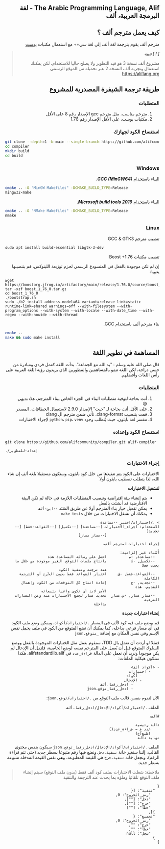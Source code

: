 <div dir=rtl>

The Arabic Programming Language, Alif - لغة البرمجة العربية، ألف
-----------------------------------------------------------

كيف يعمل مترجم ألف ؟
-------

مترجم ألف يقوم بترجمة لغة ألف إلى لغة سي++ مع استعمال مكتبات [بوست](https://boost.org)

> ***[ ! ] تنبيه***
>
> مشروع ألف نسخة 3 هو قيد التطوير ولا يصلح حاليا للاستخدام، لكن يمكنك استعمال وتجربة ألف النسخة 2 عبر تحميله من الموقع الرسمي https://aliflang.org

طريقة ترجمة الشيفرة المصدرية للمشروع
---------

### المتطلبات

1. مترجم مناسب، مثل مترجم gcc الإصدار رقم 8 على الأقل
2. مكتبات بوست، على الأقل الإصدار رقم 1.76

### استنساخ الكود لجهازك

<div dir=ltr>

```bash
git clone --depth=1 -b main --single-branch https://github.com/alifcommunity/compiler.git
cd compiler
mkdir build
cd build
```

</div>

### Windows

البناء باستخدام ___GCC (MinGW64)___.

<div dir=ltr>

```bash
cmake .. -G "MinGW Makefiles" -DCMAKE_BUILD_TYPE=Release
mingw32-make
```

</div>

البناء باستخدام ___Microsoft build tools 2019___.

<div dir=ltr>

```bash
cmake .. -G "NMake Makefiles" -DCMAKE_BUILD_TYPE=Release 
nmake
```

</div>

### Linux

تنصيب مترجم GCC & GTK3

<div dir=ltr>

```
sudo apt install build-essential libgtk-3-dev
```

</div>

تنصيب مكتبات Boost +1.76

إن لم تكن موجودة بالفعل في المتسودع الرسمي لحزم توزيعة اللينوكس، قم بتنصيبها يدويا:

<div dir=ltr>

```
wget https://boostorg.jfrog.io/artifactory/main/release/1.76.0/source/boost_1_76_0.tar.gz
tar -xzf boost_1_76_0.tar.gz
cd boost_1_76_0
./bootstrap.sh
sudo ./b2 install address-model=64 variant=release link=static runtime-link=shared warnings=off --with-filesystem --with-program_options --with-system --with-locale --with-date_time --with-regex --with-nowide --with-thread 
```

</div>

بناء مترجم ألف باستخدام GCC.

<div dir=ltr>

```bash
cmake ..
make && sudo make install
```

</div>

المساهمة في تطوير اللغة
---------

قال صلى الله عليه وسلم : "يد الله مع الجماعة". بدأت اللغة كعمل فردي ومبادرة من حسن دراجة، لكن اللغة تنمو بالمساهمين والمطورين الذي يريدون رؤية اللغة العربية على رأس اللغات وأفضلهم.

### المتطلبات

1. أنت بحاجة لتوفية متطلبات البناء في الجزء الخاص ببناء المترجم، _هذا بديهي_  😅
2. على الأقل أنت بحاجة لـ "جيت" الإصدار 2.9.0 لاستعمال الخطافات، [المصدر](https://stackoverflow.com/questions/39332407/git-hooks-applying-git-config-core-hookspath)
3. قمت بتنصيب clang-format، تأتي ضمن مترجم ال clang
4. مفسر لغة بايثون، حيث يٌتطلب وجود `python`، `pip`، `venv` لإجراء الاختبارات

### استنساخ الكود وإعداده

<div dir=ltr>

```
git clone https://github.com/alifcommunity/compiler.git alif-compiler
```

```
./إعداد-للتطوير
```

</div>

### إجراء الاختبارات

الاختبارات على الكود يتم تنفيذها من خلل كود بايثون، وستكون مستقبلا بلغة ألف إن شاء الله، لذا يتطلب تصطيب بايثون أولا

**لتشغيل الاختبارات**

- يتم إنشاء بيئة افتراضية وتنصيب المتطلبات اللازمة في حالة لم تكن البيئة الافتارضية قد أنشئت بالفعل
- يمكن تفعيل خيار بناء المترجم أولا عن طريق السَنَد `--ابن-ألف`
- يمكنك أن تشغل الاختبارات من خلال `make tests`

```
> ./اختبارات/اختبر --مساعدة
الاستخدام: اجراء_الاختبارات [--مساعدة] [--تكميل] [--القواعد-فقط] [--تجديد]
                        [--مسار مسار]

إجراء اختبارات لمترجم ألف.

أَسْناد غير إلزامية:
  --مساعدة, -م          احصل على رسالة المساعدة هذه
  --تكميل, -ك           بانتاج ملفات التوقع الغير موجودة من خلال ما يحدث فعلا
                        عند ترجمة وتنفيذ الكود
  --القواعد-فقط, -ق     اختبار القواعد فقط بدون الخَرج أو الترجمة الكاملة
  --تجديد, -ج           إعادة انتاج كل التوقعات من الكود وإهمال القديم. هذه
                        الأمر لابد أن تكون واعيا بتبعاته
  --مسار مسار, -س مسار  تحديد مسار لجمع الاختبارات منه ومن المسارات الفرعية
                        بداخلة
```

**إنشاء اختبارات جديدة**

قم بوضع ملف فيه كود لألف في المسار `./اختبارات/أكواد`، ويمكن وضع ملف الكود في أي مسار فرعي بداخله، كما يمكنك أن تضع المتوقع من الكود في ملف يحمل نفس الإسم وفي نفس المكان مع إضافة `_متوقع.json`

فمثلا لو أردت أن تعمل بال TDD، سنقوم بعمل مثل الختبارات الموجودة بالفعل ووضع السلوك المتوقع قبل أن يُعمل على المترجم نفسه لوضع الخاصية، فلنقل أن الإدخال لم يكن موجودا ونريد أن نعمل على الدالة `قراءة_عدد` في alifstandardlib.alif، هكذا ستكون هيكلية الملفات:

```
- <أكواد ألف>
    - اختبارات
        - أكواد
        - الإدخال
            - ادخل_رقما.ألف
            - ادخل_رقما_توقع.json
```

الآن لنقوم بنفس قالب ملف التوقع من `./اختبارات/توقع.json`:

الملف `./اختبارات/أكواد/الإدخال/ادخل_رقما.ألف`

```
#ألف

دالة رئيسية
    عدد ع = قراءة_عدد()
    اطبع(ع)
نهاية دالة
```

الملف `./اختبارات/أكواد/الإدخال/ادخل_رقما_توقع.json` سيكون بنفس محتوى القالب، إلننا سنغير خانة `تنفيذ.دخل` ونضع فيها رقم متبوعا بسطر جديد (حتى تتم قراءة الرقم)، ونجعل خانة `تنفيذ.خرج` هي القيمة المطبوعة، وهي نفس القيمة المدخلة متبوعة بسطر جديد.

> ملاحطة: شغلت الاختبارات بملف كود ألف فقط (بدون ملف التوقع) سيتم إنشاء ملف التوقع تلقائيا وملؤه بما يحدث عند الترجمة والتنفيذ

```
{
  "تنفيذ": [{
    "رمز_الخروج": 0,
    "دخل": [""],
    "خرج": [""],
    "خطأ": [""]
  }],
  "تجميع": {
    "رمز_الخروج": 0,
    "خرج": "",
    "خطأ": "",
    "سجل": null
  }
}
```

